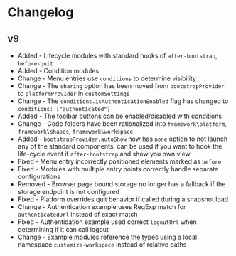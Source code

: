 # Changelog

## v9

* Added - Lifecycle modules with standard hooks of `after-bootstrap`, `before-quit`
* Added - Condition modules
* Change - Menu entries use `conditions` to determine visibility
* Change - The `sharing` option has been moved from `bootstrapProvider` to `platformProvider` in `customSettings`
* Change - The `conditions.isAuthenticationEnabled` flag has changed to `conditions: ["authenticated"]`
* Added - The toolbar buttons can be enabled/disabled with conditions
* Change - Code folders have been rationalized into `framework\platform`, `framework\shapes`, `framework\workspace`
* Added - `bootstrapProvider.autoShow` now has `none` option to not launch any of the standard components, can be used if you want to hook the life-cycle event if `after-bootstrap` and show you own view
* Fixed - Menu entry incorrectly positioned elements marked as `before`
* Fixed - Modules with multiple entry points correctly handle separate configurations
* Removed - Browser page bound storage no longer has a fallback if the storage endpoint is not configured
* Fixed - Platform overrides quit behavior if called during a snapshot load
* Change - Authentication example uses RegExp match for `authenticatedUrl` instead of exact match
* Fixed - Authentication example used correct `logoutUrl` when determining if it can call logout
* Change - Example modules reference the types using a local namespace `customize-workspace` instead of relative paths

